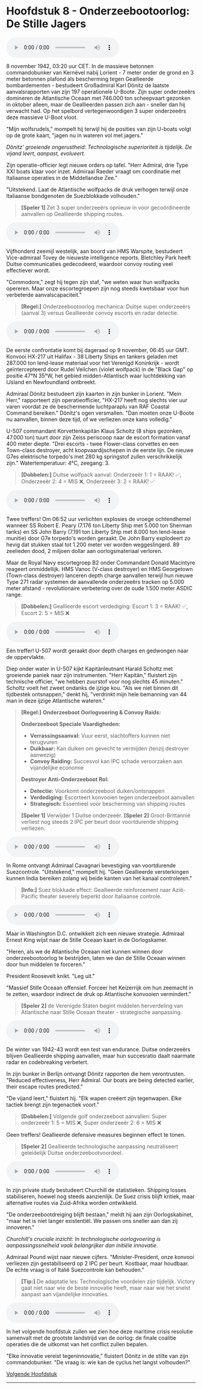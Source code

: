 # Hoofdstuk 8 - Onderzeebootoorlog: De Stille Jagers

<audio controls><source src="audio/h8p1.mp3" type="audio/mp3"></audio>

8 november 1942, 03:20 uur CET. In de massieve betonnen commandobunker van Kernével nabij Lorient - 7 meter onder de grond en 3 meter betonnen plafond als bescherming tegen Geallieerde bombardementen - bestudeert Großadmiral Karl Dönitz de laatste aanvalsrapporten van zijn 197 operationele U-Boote. Zijn super onderzeeërs domineren de Atlantische Oceaan met 746.000 ton scheepvaart gezonken in oktober alleen, maar de Geallieerden passen zich aan - sneller dan hij verwacht had. Op het spelbord vertegenwoordigen 3 super onderzeeërs deze massieve U-Boot vloot.

"Mijn wolfsrudels," mompelt hij terwijl hij de posities van zijn U-boats volgt op de grote kaart, "jagen nu in wateren vol met jagers."

*Dönitz' groeiende ongerustheid: Technologische superioriteit is tijdelijk. De vijand leert, aanpast, evolueert.*

Zijn operatie-officier legt nieuwe orders op tafel. "Herr Admiral, drie Type XXI boats klaar voor inzet. Admiraal Raeder vraagt om coordinatie met Italiaanse operaties in de Middellandse Zee."

"Uitstekend. Laat de Atlantische wolfpacks de druk verhogen terwijl onze Italiaanse bondgenoten de Suezblokkade volhouden."

> **[Speler 1]** Zet 3 super onderzeeërs opnieuw in voor gecoördineerde aanvallen op Geallieerde shipping routes.

<audio controls><source src="audio/h8p2.mp3" type="audio/mp3"></audio>

Vijfhonderd zeemijl westelijk, aan boord van HMS Warspite, bestudeert Vice-admiraal Tovey de nieuwste intelligence reports. Bletchley Park heeft Duitse communicaties gedecodeerd, waardoor convoy routing veel effectiever wordt.

"Commodore," zegt hij tegen zijn staf, "we weten waar hun wolfpacks opereren. Maar onze escortegroepen zijn nog steeds kwetsbaar voor hun verbeterde aanvalscapaciteit."

> **[Regel:]** Onderzeebootoorlog mechanica: Duitse super onderzeeërs (aanval 3) versus Geallieerde convoy escorts en radar detectie.

<audio controls><source src="audio/h8p3.mp3" type="audio/mp3"></audio>

De eerste confrontatie komt bij dageraad op 9 november, 06:45 uur GMT. Konvooi HX-217 uit Halifax - 38 Liberty Ships en tankers geladen met 287.000 ton lend-lease materiaal voor het Verenigd Koninkrijk - wordt geïntercepteerd door Rudel Veilchen (violet wolfpack) in de "Black Gap" op positie 47°N 35°W, het gebied midden-Atlantisch waar luchtdekking van IJsland en Newfoundland ontbreekt.

Admiraal Dönitz bestudeert zijn kaarten in zijn bunker in Lorient. "Mein Herr," rapporteert zijn operatieofficier, "HX-217 heeft nog slechts vier uur varen voordat ze de beschermende luchtparaplu van RAF Coastal Command bereiken." Dönitz's ogen versmallen. "Dan moeten onze U-Boote nu aanvallen, binnen deze tijd, of we verliezen onze kans volledig."

U-507 commandant Korvettenkapitän Klaus Scholtz (8 ships gezonken, 47.000 ton) tuurt door zijn Zeiss periscoop naar de escort formation vanaf 400 meter diepte. "Drei escorts - twee Flower-class corvettes en een Town-class destroyer, acht koopvaardijschepen in de eerste lijn. De nieuwe G7es elektrische torpedo's met 280 kg springstof zullen verschrikkelijk zijn." Watertemperatuur: 4°C, zeegang: 3.

> **[Dobbelen:]** Duitse wolfpack aanval: Onderzeeër 1: 1 = RAAK! ✅, Onderzeeër 2: 4 = MIS ❌, Onderzeeër 3: 2 = RAAK! ✅

<audio controls><source src="audio/h8p4.mp3" type="audio/mp3"></audio>

Twee treffers! Om 06:52 uur verlichten explosies de vroege ochtendhemel wanneer SS Robert E. Peary (7.176 ton Liberty Ship met 5.000 ton Sherman tanks) en SS John Barry (7.191 ton Liberty Ship met 8.000 ton lend-lease munitie) door G7e torpedo's worden geraakt. De John Barry explodeert zo hevig dat stukken staal tot 1.200 meter ver worden weggeslingerd. 89 zeelieden dood, 2 miljoen dollar aan oorlogsmateriaal verloren.

Maar de Royal Navy escortegroep B2 onder Commandant Donald Macintyre reageert onmiddellijk. HMS Vanoc (V-class destroyer) en HMS Georgetown (Town-class destroyer) lanceren depth charge aanvallen terwijl hun nieuwe Type 271 radar systemen de aanvallende onderzeeërs tracken op 5.000 meter afstand - revolutionaire verbetering over de oude 1.500 meter ASDIC range.

> **[Dobbelen:]** Geallieerde escort verdediging: Escort 1: 3 = RAAK! ✅, Escort 2: 5 = MIS ❌

<audio controls><source src="audio/h8p5.mp3" type="audio/mp3"></audio>

Eén treffer! U-507 wordt geraakt door depth charges en gedwongen naar de oppervlakte.

Diep onder water in U-507 kijkt Kapitänleutnant Harald Scholtz met groeiende paniek naar zijn instrumenten. "Herr Kapitän," fluistert zijn technische officier, "we hebben zuurstof voor nog slechts 45 minuten." Scholtz voelt het zweet ondanks de ijzige kou. "Als we niet binnen dit tijdbestek ontsnappen," denkt hij, "verdrinkt mijn hele bemanning van 44 man in deze ijzige Atlantische wateren."

> **[Regel:]** **Onderzeeboot Oorlogvoering & Convoy Raids:**
> 
> **Onderzeeboot Speciale Vaardigheden:**
> - **Verrassingsaanval:** Vuur eerst, slachtoffers kunnen niet terugvuren
> - **Duikbaar:** Kan duiken om gevecht te vermijden (tenzij destroyer aanwezig)
> - **Convoy Raiding:** Succesvol kan IPC schade veroorzaken aan vijandelijke economie
> 
> **Destroyer Anti-Onderzeeboot Rol:**
> - **Detectie:** Voorkomt onderzeeboot duiken/ontsnappen
> - **Verdediging:** Escorteert konvooien tegen onderzeeboot aanvallen
> - **Strategisch:** Essentieel voor bescherming van shipping routes
> 
> **[Speler 1]** Verwijder 1 Duitse onderzeeër. **[Speler 2]** Groot-Brittannië verliest nog steeds 2 IPC per beurt door voortdurende shipping verliezen.

<audio controls><source src="audio/h8p6.mp3" type="audio/mp3"></audio>

In Rome ontvangt Admiraal Cavagnari bevestiging van voortdurende Suezcontrole. "Uitstekend," mompelt hij. "Geen Geallieerde versterkingen kunnen India bereiken zolang wij beide kanten van het kanaal controleren."

> **[Info:]** Suez blokkade effect: Geallieerde reinforcement naar Azië-Pacific theater severely beperkt door Italiaanse controle.

<audio controls><source src="audio/h8p7.mp3" type="audio/mp3"></audio>

Maar in Washington D.C. ontwikkelt zich een nieuwe strategie. Admiraal Ernest King wijst naar de Stille Oceaan kaart in de Oorlogskamer.

"Heren, als we de Atlantische Oceaan niet kunnen winnen door onderzeebootoorlog te bestrijden, laten we dan de Stille Oceaan winnen door hun middelen te forceren."

President Roosevelt knikt. "Leg uit."

"Massief Stille Oceaan offensief. Forceer het Keizerrijk om hun zeemacht in te zetten, waardoor indirect de druk op Atlantische konvooien vermindert."

> **[Speler 2]** de Verenigde Staten begint middelen herverdeling van Atlantische naar Stille Oceaan theater - strategische aanpassing.

<audio controls><source src="audio/h8p8.mp3" type="audio/mp3"></audio>

De winter van 1942-43 wordt een test van endurance. Duitse onderzeeërs blijven Geallieerde shipping aanvallen, maar hun succesratio daalt naarmate radar en codebreaking verbetert.

In zijn bunker in Berlijn ontvangt Dönitz rapporten die hem verontrusten. "Reduced effectiveness, Herr Admiral. Our boats are being detected earlier, their escape routes predicted."

"De vijand leert," fluistert hij. "Elk wapen creëert zijn tegenwapen. Elke tactiek brengt zijn tegenactiek voort."

> **[Dobbelen:]** Volgende golf onderzeeboot aanvallen: Super onderzeeër 1: 5 = MIS ❌, Super onderzeeër 2: 6 = MIS ❌

Geen treffers! Geallieerde defensive measures beginnen effect te tonen.

> **[Speler 2]** Geallieerde technologische aanpassing neutraliseert geleidelijk Duitse onderzeebootvoordeel.

<audio controls><source src="audio/h8p9.mp3" type="audio/mp3"></audio>

In zijn private study bestudeert Churchill de statistieken. Shipping losses stabiliseren, hoewel nog steeds aanzienlijk. De Suez crisis blijft kritiek, maar alternative routes via Zuid-Afrika worden ontwikkeld.

"De onderzeebootdreiging blijft bestaan," meldt hij aan zijn Oorlogskabinet, "maar het is niet langer existentiël. We passen ons sneller aan dan zij innoveren."

*Churchill's cruciale inzicht: In technologische oorlogvoering is aanpassingssnelheid vaak belangrijker dan initiële innovatie.*

Admiraal Pound wijst naar nieuwe cijfers. "Minister-President, onze konvooi verliezen zijn gestabiliseerd op 2 IPC per beurt. Kostbaar, maar houdbaar. De echte vraag is of Italië Suezcontrole kan behouden."

> **[Tip:]** De adaptatie les: Technologische voordelen zijn tijdelijk. Victory gaat niet naar wie de beste innovatie heeft, maar naar wie het snelst aanpast aan vijandelijke innovaties.

<audio controls><source src="audio/h8p10.mp3" type="audio/mp3"></audio>

In het volgende hoofdstuk zullen we zien hoe deze maritime crisis resolutie samenvalt met de grootste landstrijd van de oorlog: de finale coalitie operaties die de uitkomst van het conflict zullen bepalen.

"Elke innovatie vereist tegeninnovatie," fluistert Dönitz in de stilte van zijn commandobunker. "De vraag is: wie kan de cyclus het langst volhouden?"

[Volgende Hoofdstuk](hoofdstuk-9-overwinning.md)

---

